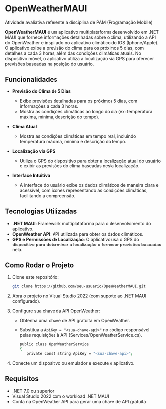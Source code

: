# OpenWeatherMAUI
Atividade avaliativa referente a disciplina de PAM (Programação Mobile)

**OpenWeatherMAUI** é um aplicativo multiplataforma desenvolvido em .NET MAUI que fornece informações detalhadas sobre o clima, utilizando a API do OpenWeather e inspirado no aplicativo climático do IOS (Iphone/Apple). O aplicativo exibe a previsão do clima para os próximos 5 dias, com detalhes a cada 3 horas, além das condições climáticas atuais. No dispositivo móvel, o aplicativo utiliza a localização via GPS para oferecer previsões baseadas na posição do usuário.

## Funcionalidades

- **Previsão do Clima de 5 Dias**
  - Exibe previsões detalhadas para os próximos 5 dias, com informações a cada 3 horas.
  - Mostra as condições climáticas ao longo do dia (ex: temperatura máxima, mínima, descrição do tempo).

- **Clima Atual**
  - Mostra as condições climáticas em tempo real, incluindo temperatura máxima, mínima e descrição do tempo.

- **Localização via GPS**
  - Utiliza o GPS do dispositivo para obter a localização atual do usuário e exibir as previsões do clima baseadas nesta localização.

- **Interface Intuitiva**
  - A interface do usuário exibe os dados climáticos de maneira clara e acessível, com ícones representando as condições climáticas, facilitando a compreensão.

## Tecnologias Utilizadas

- **.NET MAUI**: Framework multiplataforma para o desenvolvimento do aplicativo.
- **OpenWeather API**: API utilizada para obter os dados climáticos.
- **GPS e Permissões de Localização**: O aplicativo usa o GPS do dispositivo para determinar a localização e fornecer previsões baseadas nela.

## Como Rodar o Projeto

1. Clone este repositório:
   ```bash
   git clone https://github.com/seu-usuario/OpenWeatherMAUI.git
   
2. Abra o projeto no Visual Studio 2022 (com suporte ao .NET MAUI configurado).

3. Configure sua chave da API OpenWeather:
   - Obtenha uma chave de API gratuita em OpenWeather.
   - Substitua a ```ApiKey = "<sua-chave-api>"``` no código responsável pelas requisições à API (Services/OpenWeatherService.cs).
     
     ```bash
     public class OpenWeatherService
     {
        private const string ApiKey = "<sua-chave-api>";

4. Conecte um dispositivo ou emulador e execute o aplicativo.

## Requisitos
  - .NET 7.0 ou superior
  - Visual Studio 2022 com o workload .NET MAUI
  - Conta na OpenWeather API para gerar uma chave de API gratuita
